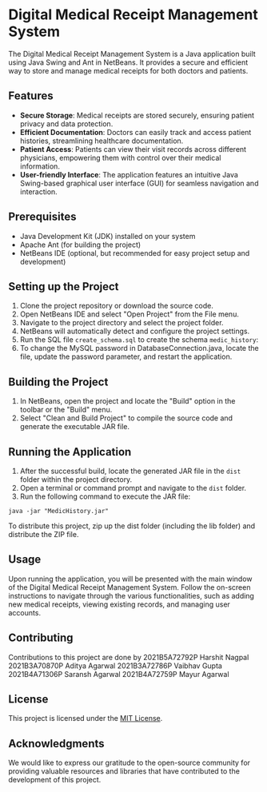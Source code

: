 # Digital Medical Receipt Management System

The Digital Medical Receipt Management System is a Java application built using Java Swing and Ant in NetBeans. It provides a secure and efficient way to store and manage medical receipts for both doctors and patients.

## Features

- **Secure Storage**: Medical receipts are stored securely, ensuring patient privacy and data protection.
- **Efficient Documentation**: Doctors can easily track and access patient histories, streamlining healthcare documentation.
- **Patient Access**: Patients can view their visit records across different physicians, empowering them with control over their medical information.
- **User-friendly Interface**: The application features an intuitive Java Swing-based graphical user interface (GUI) for seamless navigation and interaction.

## Prerequisites

- Java Development Kit (JDK) installed on your system
- Apache Ant (for building the project)
- NetBeans IDE (optional, but recommended for easy project setup and development)

## Setting up the Project

1. Clone the project repository or download the source code.
2. Open NetBeans IDE and select "Open Project" from the File menu.
3. Navigate to the project directory and select the project folder.
4. NetBeans will automatically detect and configure the project settings.
5. Run the SQL file `create_schema.sql` to create the schema `medic_history`:
6. To change the MySQL password in DatabaseConnection.java, locate the file, update the password parameter, and restart the application.

## Building the Project

1. In NetBeans, open the project and locate the "Build" option in the toolbar or the "Build" menu.
2. Select "Clean and Build Project" to compile the source code and generate the executable JAR file.

## Running the Application

1. After the successful build, locate the generated JAR file in the `dist` folder within the project directory.
2. Open a terminal or command prompt and navigate to the `dist` folder.
3. Run the following command to execute the JAR file:

```
java -jar "MedicHistory.jar" 

```
To distribute this project, zip up the dist folder (including the lib folder)
and distribute the ZIP file.

## Usage

Upon running the application, you will be presented with the main window of the Digital Medical Receipt Management System. Follow the on-screen instructions to navigate through the various functionalities, such as adding new medical receipts, viewing existing records, and managing user accounts.

## Contributing

Contributions to this project are done by
2021B5A72792P   Harshit Nagpal
2021B3A70870P	Aditya Agarwal
2021B3A72786P	Vaibhav Gupta
2021B4A71306P	Saransh Agarwal
2021B4A72759P	Mayur Agarwal

## License

This project is licensed under the [MIT License](LICENSE).

## Acknowledgments

We would like to express our gratitude to the open-source community for providing valuable resources and libraries that have contributed to the development of this project.

